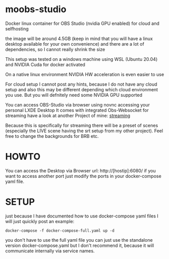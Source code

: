 # moobs-studio
Docker linux container for OBS Studio (nvidia GPU enabled) for cloud and selfhosting

the image will be around 4.5GB (keep in mind that you will have a linux desktop available for your own convenience) and there are a lot of dependencies, so I cannot really shrink the size

This setup was tested on a windows machine using WSL (Ubuntu 20.04) and NVIDIA Cuda for docker activated

On a native linux environment NVIDIA HW acceleration is even easier to use

For cloud setup I cannot post any hints, because I do not have any cloud setup and also this may be different depending which cloud environment you use.
But you will defnitely need some NVIDIA GPU supported

You can access OBS-Studio via browser using novnc accessing your personal LXDE Desktop
It comes with integrated Obs-Websocket for streaming have a look at another Project of mine: [streaming](https://github.com/moo-the-cow/streaming)

Because this is specifically for streaming there will be a preset of scenes (especially the LIVE scene having the srt setup from my other project). Feel free to change the backgrounds for BRB etc.

# HOWTO
You can access the Desktop via Browser url: http://[hostip]:6080/ if you want to access another port just modify the ports in your docker-compose yaml file.

# SETUP
just because I have documented how to use docker-compose yaml files I will just quickly post an example:

`docker-compose -f docker-compose-full.yaml up -d`

you don't have to use the full yaml file you can just use the standalone version docker-compose.yaml but I don't recommend it, because it will communicate internally via service names.
